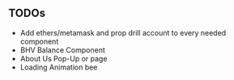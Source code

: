 ## TODOs

- Add ethers/metamask and prop drill account to every needed component
- BHV Balance Component
- About Us Pop-Up or page
- Loading Animation bee
